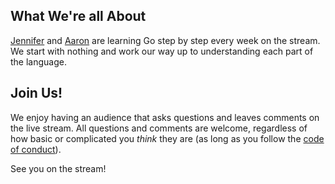 ---
---

## What We're all About

[Jennifer](https://github.com/iennae) and [Aaron](https://github.com/arschles) are learning Go step by step every week on the stream. We start with nothing and work our way up to understanding each part of the language.

## Join Us!

We enjoy having an audience that asks questions and leaves comments on the live stream. All questions and comments are welcome, regardless of how basic or complicated you _think_ they are (as long as you follow the [code of conduct](https://opensource.microsoft.com/codeofconduct/)).

See you on the stream!